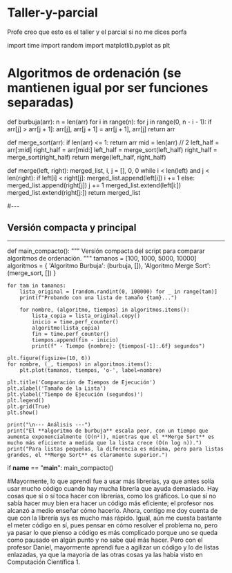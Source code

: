 # Taller-y-parcial
Profe creo que esto es el taller y el parcial si no me dices porfa 

import time
import random
import matplotlib.pyplot as plt

# Algoritmos de ordenación (se mantienen igual por ser funciones separadas)
def burbuja(arr):
    n = len(arr)
    for i in range(n):
        for j in range(0, n - i - 1):
            if arr[j] > arr[j + 1]:
                arr[j], arr[j + 1] = arr[j + 1], arr[j]
    return arr

def merge_sort(arr):
    if len(arr) <= 1:
        return arr
    mid = len(arr) // 2
    left_half = arr[:mid]
    right_half = arr[mid:]
    left_half = merge_sort(left_half)
    right_half = merge_sort(right_half)
    return merge(left_half, right_half)

def merge(left, right):
    merged_list, i, j = [], 0, 0
    while i < len(left) and j < len(right):
        if left[i] < right[j]:
            merged_list.append(left[i])
            i += 1
        else:
            merged_list.append(right[j])
            j += 1
    merged_list.extend(left[i:])
    merged_list.extend(right[j:])
    return merged_list

#---
## Versión compacta y principal
---

def main_compacto():
    """
    Versión compacta del script para comparar algoritmos de ordenación.
    """
    tamanos = [100, 1000, 5000, 10000]
    algoritmos = {
        'Algoritmo Burbuja': (burbuja, []),
        'Algoritmo Merge Sort': (merge_sort, [])
    }

    for tam in tamanos:
        lista_original = [random.randint(0, 100000) for _ in range(tam)]
        print(f"Probando con una lista de tamaño {tam}...")
        
        for nombre, (algoritmo, tiempos) in algoritmos.items():
            lista_copia = lista_original.copy()
            inicio = time.perf_counter()
            algoritmo(lista_copia)
            fin = time.perf_counter()
            tiempos.append(fin - inicio)
            print(f" - Tiempo {nombre}: {tiempos[-1]:.6f} segundos")

    plt.figure(figsize=(10, 6))
    for nombre, (_, tiempos) in algoritmos.items():
        plt.plot(tamanos, tiempos, 'o-', label=nombre)

    plt.title('Comparación de Tiempos de Ejecución')
    plt.xlabel('Tamaño de la Lista')
    plt.ylabel('Tiempo de Ejecución (segundos)')
    plt.legend()
    plt.grid(True)
    plt.show()

    print("\n--- Análisis ---")
    print("El **algoritmo de burbuja** escala peor, con un tiempo que aumenta exponencialmente (O(n²)), mientras que el **Merge Sort** es mucho más eficiente a medida que la lista crece (O(n log n)).")
    print("Para listas pequeñas, la diferencia es mínima, pero para listas grandes, el **Merge Sort** es claramente superior.")

if __name__ == "__main__":
    main_compacto()



#Mayormente, lo que aprendí fue a usar más librerías, ya que antes solía usar mucho código cuando hay mucha librería que ayuda demasiado. Hay cosas que sí o sí toca hacer con librerías, como los gráficos. Lo que sí no sabía hacer muy bien era hacer un código más eficiente; el profesor nos alcanzó a medio enseñar cómo hacerlo. Ahora, contigo me doy cuenta de que con la librería sys es mucho más rápido. Igual, aún me cuesta bastante el meter código en sí, pues pensar en cómo resolver el problema no, pero ya pasar lo que pienso a código es más complicado porque uno se queda como pausado en algún punto y no sabe qué más hacer. Pero con el profesor Daniel, mayormente aprendí fue a agilizar un código y lo de listas enlazadas, ya que la mayoría de las otras cosas ya las había visto en Computación Científica 1.
